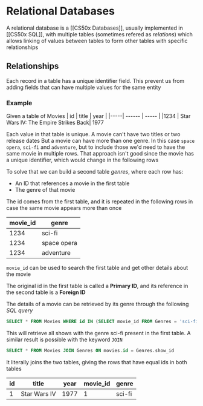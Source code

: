 # Relational Databases
A relational database is a [[CS50x Databases]], usually implemented in [[CS50x SQL]], with multiple tables (sometimes refered as *relations*) which allows linking of values between tables to form other tables with specific relationships

## Relationships
Each record in a table has a unique identifier field. This prevent us from adding fields that can have multiple values for the same entity

### Example
Given a table of Movies
| id  | title  | year  | 
|-----| ------ | ----- |
|1234 |  Star Wars IV: The Empire Strikes Back| 1977

Each value in that table is unique. A movie can't have two titles or two release dates
But a movie can have more than one genre. In this case `space opera`, `sci-fi` and `adventure`, but to include those we'd need to have the same movie in multiple rows. That approach isn't good since the movie has a unique identifier, which would change in the following rows

To solve that we can build a second table *genres*, where each row has: 
- An ID that references a movie in the first table
- The genre of that movie

The id comes from the first table, and it is repeated in the following rows in case the same movie appears more than once

| movie_id| genre      |
|-------- | -----------|
| 1234    | sci-fi     |
| 1234    | space opera|
| 1234    | adventure  |

`movie_id` can be used to search the first table and get other details about the movie

The original id in the first table is called a **Primary ID**, and its reference in the second table is a **Foreign ID**

The details of a movie can be retrieved by its genre through the following *SQL query*
```sql
SELECT * FROM Movies WHERE id IN (SELECT movie_id FROM Genres = 'sci-fi')
```
This will retrieve all shows with the genre sci-fi present in the first table.
A similar result is possible with the keyword `JOIN`

```sql
SELECT * FROM Movies JOIN Genres ON movies.id = Genres.show_id
```

It literally joins the two tables, giving the rows that have equal ids in both tables

| id |    title     | year | movie_id | genre  |
|----|--------------|------|----------|--------|
| 1  | Star Wars IV | 1977 | 1        | sci-fi |



